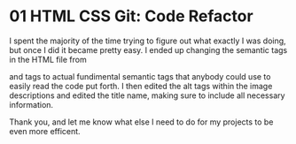 # 01 HTML CSS Git: Code Refactor


I spent the majority of the time trying to figure out what exactly I was doing, but once I did it became pretty easy. I ended up changing the semantic tags in the HTML file from <div> and <span> tags to actual fundimental semantic tags that anybody could use to easily read the code put forth. I then edited the alt tags within the image descriptions and edited the title name, making sure to include all necessary information. 

Thank you, and let me know what else I need to do for my projects to be even more efficent.
